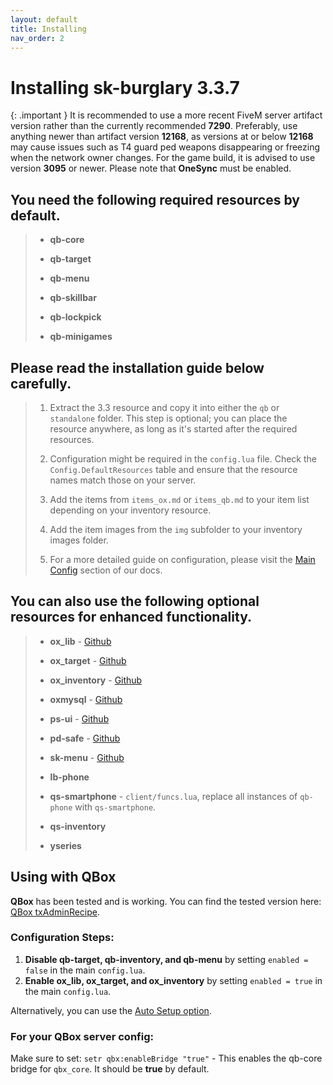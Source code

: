 ```yaml
---
layout: default
title: Installing
nav_order: 2
---
```


# Installing sk-burglary 3.3.7

{: .important }
It is recommended to use a more recent FiveM server artifact version rather than the currently recommended **7290**. Preferably, use anything newer than artifact version **12168**, as versions at or below **12168** may cause issues such as T4 guard ped weapons disappearing or freezing when the network owner changes. For the game build, it is advised to use version **3095** or newer. Please note that **OneSync** must be enabled.

## You need the following required resources by default.

> - **qb-core**
> 
> - **qb-target**
>
> - **qb-menu**
>
> - **qb-skillbar**
>
> - **qb-lockpick**
>
> - **qb-minigames**

## Please read the installation guide below carefully.

> 1. Extract the 3.3 resource and copy it into either the `qb` or `standalone` folder. This step is optional; you can place the resource anywhere, as long as it's started after the required resources.
>
> 2. Configuration might be required in the `config.lua` file. Check the `Config.DefaultResources` table and ensure that the resource names match those on your server.
>
> 3. Add the items from `items_ox.md` or `items_qb.md` to your item list depending on your inventory resource.
>
> 4. Add the item images from the `img` subfolder to your inventory images folder.
>
> 5. For a more detailed guide on configuration, please visit the [Main Config](https://mknzz.github.io/burglary-docs/config.html#configuring-sk-burglary-31) section of our docs.

## You can also use the following optional resources for enhanced functionality.

> - **ox_lib** - [Github](https://github.com/overextended/ox_lib)
>
> - **ox_target** - [Github](https://github.com/overextended/ox_target)
>
> - **ox_inventory** - [Github](https://github.com/overextended/ox_inventory)
>
> - **oxmysql** - [Github](https://github.com/overextended/oxmysql)
>
> - **ps-ui** - [Github](https://github.com/Project-Sloth/ps-ui)
>
> - **pd-safe** - [Github](https://github.com/VHall1/pd-safe)
>
> - **sk-menu** - [Github](https://github.com/mknzz/sk-menu)
>
> - **lb-phone**
>
> - **qs-smartphone** - `client/funcs.lua`, replace all instances of `qb-phone` with `qs-smartphone`.
>
> - **qs-inventory**
>
> - **yseries**
>

## Using with QBox

**QBox** has been tested and is working. You can find the tested version here: [QBox txAdminRecipe](https://github.com/Qbox-project/txAdminRecipe/blob/main/qbox.yaml).

### Configuration Steps:
1. **Disable qb-target, qb-inventory, and qb-menu** by setting `enabled = false` in the main `config.lua`.
2. **Enable ox_lib, ox_target, and ox_inventory** by setting `enabled = true` in the main `config.lua`.

Alternatively, you can use the [Auto Setup option](https://mknzz.github.io/burglary-docs/config.html#optional-easy-resource-setup).

### For your **QBox** server config:
Make sure to set: `setr qbx:enableBridge "true"` - This enables the qb-core bridge for `qbx_core`. It should be **true** by default.